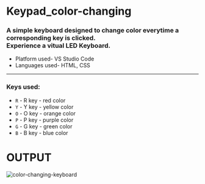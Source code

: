 # Keypad_color-changing

<h3> A simple keyboard designed to change color everytime a corresponding key is clicked. <br> Experience a vitual LED Keyboard. </h3>

* Platform used- VS Studio Code
* Languages used- HTML, CSS
----------------------------------------------------------
### Keys used:

* `R` - R key - red color
* `Y` - Y key - yellow color
* `O` - O key - orange color
* `P` - P key - purple color
* `G` - G key - green color
* `B` - B key - blue color

# OUTPUT
![color-changing-keyboard](https://user-images.githubusercontent.com/70089241/122345220-3e5f1f80-cf65-11eb-8ec6-16a58350515c.gif)

